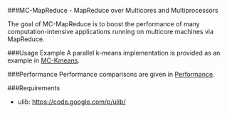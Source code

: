 ###MC-MapReduce - MapReduce over Multicores and Multiprocessors

The goal of MC-MapReduce is to boost the performance of many
computation-intensive applications running on multicore machines via
MapReduce.

###Usage Example
A parallel k-means implementation is provided as an example in [MC-Kmeans](https://github.com/ZilongTan/ParallelComputing/tree/master/MC-MapReduce/app/k-means).

###Performance
Performance comparisons are given in [Performance](https://github.com/ZilongTan/ParallelComputing/tree/master/MC-MapReduce/perf).

###Requirements
* ulib: https://code.google.com/p/ulib/
